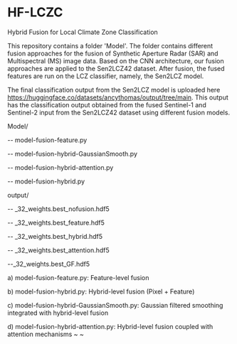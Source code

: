 # HF-LCZC
Hybrid Fusion for Local Climate Zone Classification

This repository contains a folder 'Model'. The folder contains different fusion approaches for the fusion of Synthetic Aperture Radar (SAR) and Multispectral (MS) image data. Based on the CNN architecture, our fusion approaches are applied to the Sen2LCZ42 dataset. After fusion, the fused features are run on the LCZ classifier, namely, the Sen2LCZ model. 

The final classification output from the Sen2LCZ model is uploaded here https://huggingface.co/datasets/ancythomas/output/tree/main.  This output has the classification output obtained from the fused Sentinel-1 and Sentinel-2 input from the Sen2LCZ42 dataset using different fusion models.   

Model/ 

-- model-fusion-feature.py  

-- model-fusion-hybrid-GaussianSmooth.py

-- model-fusion-hybrid-attention.py  

-- model-fusion-hybrid.py

output/

-- _32_weights.best_nofusion.hdf5

-- _32_weights.best_feature.hdf5

-- _32_weights.best_hybrid.hdf5

-- _32_weights.best_attention.hdf5

--_32_weights.best_GF.hdf5



a) model-fusion-feature.py: Feature-level fusion      

b) model-fusion-hybrid.py: Hybrid-level fusion (Pixel + Feature)    

c) model-fusion-hybrid-GaussianSmooth.py: Gaussian filtered smoothing integrated with hybrid-level fusion  

d) model-fusion-hybrid-attention.py: Hybrid-level fusion coupled with attention mechanisms
~
~
